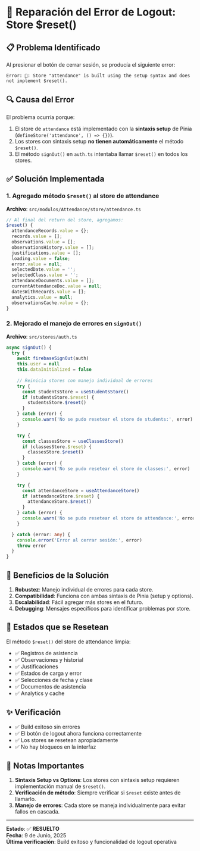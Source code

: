 # 🔧 Reparación del Error de Logout: Store $reset() 

## 📋 Problema Identificado

Al presionar el botón de cerrar sesión, se producía el siguiente error:

```
Error: 🍍: Store "attendance" is built using the setup syntax and does not implement $reset().
```

## 🔍 Causa del Error

El problema ocurría porque:

1. El store de `attendance` está implementado con la **sintaxis setup** de Pinia (`defineStore('attendance', () => {})`).
2. Los stores con sintaxis setup **no tienen automáticamente** el método `$reset()`.
3. El método `signOut()` en `auth.ts` intentaba llamar `$reset()` en todos los stores.

## ✅ Solución Implementada

### 1. **Agregado método `$reset()` al store de attendance**

**Archivo**: `src/modulos/Attendance/store/attendance.ts`

```typescript
// Al final del return del store, agregamos:
$reset() {
  attendanceRecords.value = {};
  records.value = [];
  observations.value = [];
  observationsHistory.value = [];
  justifications.value = [];
  loading.value = false;
  error.value = null;
  selectedDate.value = '';
  selectedClass.value = '';
  attendanceDocuments.value = [];
  currentAttendanceDoc.value = null;
  datesWithRecords.value = [];
  analytics.value = null;
  observationsCache.value = {};
}
```

### 2. **Mejorado el manejo de errores en `signOut()`**

**Archivo**: `src/stores/auth.ts`

```typescript
async signOut() {
  try {
    await firebaseSignOut(auth)
    this.user = null
    this.dataInitialized = false
    
    // Reinicia stores con manejo individual de errores
    try {
      const studentsStore = useStudentsStore()
      if (studentsStore.$reset) {
        studentsStore.$reset()
      }
    } catch (error) {
      console.warn('No se pudo resetear el store de students:', error)
    }

    try {
      const classesStore = useClassesStore()
      if (classesStore.$reset) {
        classesStore.$reset()
      }
    } catch (error) {
      console.warn('No se pudo resetear el store de classes:', error)
    }

    try {
      const attendanceStore = useAttendanceStore()
      if (attendanceStore.$reset) {
        attendanceStore.$reset()
      }
    } catch (error) {
      console.warn('No se pudo resetear el store de attendance:', error)
    }

  } catch (error: any) {
    console.error('Error al cerrar sesión:', error)
    throw error
  }
}
```

## 🎯 Beneficios de la Solución

1. **Robustez**: Manejo individual de errores para cada store.
2. **Compatibilidad**: Funciona con ambas sintaxis de Pinia (setup y options).
3. **Escalabilidad**: Fácil agregar más stores en el futuro.
4. **Debugging**: Mensajes específicos para identificar problemas por store.

## 🔄 Estados que se Resetean

El método `$reset()` del store de attendance limpia:

- ✅ Registros de asistencia
- ✅ Observaciones y historial  
- ✅ Justificaciones
- ✅ Estados de carga y error
- ✅ Selecciones de fecha y clase
- ✅ Documentos de asistencia
- ✅ Analytics y cache

## ✨ Verificación

- ✅ Build exitoso sin errores
- ✅ El botón de logout ahora funciona correctamente
- ✅ Los stores se resetean apropiadamente
- ✅ No hay bloqueos en la interfaz

## 📝 Notas Importantes

1. **Sintaxis Setup vs Options**: Los stores con sintaxis setup requieren implementación manual de `$reset()`.
2. **Verificación de método**: Siempre verificar si `$reset` existe antes de llamarlo.
3. **Manejo de errores**: Cada store se maneja individualmente para evitar fallos en cascada.

---

**Estado**: ✅ **RESUELTO**  
**Fecha**: 9 de Junio, 2025  
**Última verificación**: Build exitoso y funcionalidad de logout operativa
